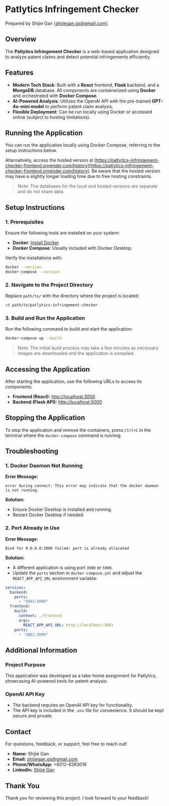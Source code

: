 # Patlytics Infringement Checker

Prepared by Shijie Gan (shijiegan.gs@gmail.com).

## Overview

The **Patlytics Infringement Checker** is a web-based application designed to analyze patent claims and detect potential infringements efficiently.

## Features

- **Modern Tech Stack**: Built with a **React** frontend, **Flask** backend, and a **MongoDB** database. All components are containerized using **Docker** and orchestrated with **Docker Compose**.
- **AI-Powered Analysis**: Utilizes the OpenAI API with the pre-trained **GPT-4o-mini model** to perform patent claim analysis.
- **Flexible Deployment**: Can be run locally using Docker or accessed online (subject to hosting limitations).

## Running the Application

You can run the application locally using Docker Compose, referring to the setup instructions below.

Alternatively, access the hosted version at [https://patlytics-infringement-checker-frontend.onrender.com/history](https://patlytics-infringement-checker-frontend.onrender.com/history). Be aware that the hosted version may have a slightly longer loading time due to free hosting constraints.

> Note: The databases for the local and hosted versions are separate and do not share data.

## Setup Instructions

### 1. Prerequisites

Ensure the following tools are installed on your system:

- **Docker**: [Install Docker](https://docs.docker.com/get-docker/)
- **Docker Compose**: Usually included with Docker Desktop.

Verify the installations with:

```bash
docker --version
docker-compose --version
```

### 2. Navigate to the Project Directory

Replace `path/to/` with the directory where the project is located:

```bash
cd path/to/patlytics-infringement-checker
```

### 3. Build and Run the Application

Run the following command to build and start the application:

```bash
docker-compose up --build
```

> Note: The initial build process may take a few minutes as necessary images are downloaded and the application is compiled.

## Accessing the Application

After starting the application, use the following URLs to access its components:

- **Frontend (React):** [http://localhost:3000](http://localhost:3000)
- **Backend (Flask API):** [http://localhost:5000](http://localhost:5000)

## Stopping the Application

To stop the application and remove the containers, press `Ctrl+C` in the terminal where the `docker-compose` command is running.

## Troubleshooting

### 1. Docker Daemon Not Running

**Error Message:**

```plaintext
error during connect: This error may indicate that the docker daemon is not running.
```

**Solution:**

- Ensure Docker Desktop is installed and running.
- Restart Docker Desktop if needed.

### 2. Port Already in Use

**Error Message:**

```plaintext
Bind for 0.0.0.0:3000 failed: port is already allocated
```

**Solution:**

- A different application is using port `3000` or `5000`.
- Update the `ports` section in `docker-compose.yml` and adjust the `REACT_APP_API_URL` environment variable:

```yaml
services:
  backend:
    ports:
      - "5001:5000"
  frontend:
    build:
      context: ./frontend
      args:
        REACT_APP_API_URL: http://localhost:5001
    ports:
      - "3001:3000"
```

## Additional Information

### Project Purpose

This application was developed as a take-home assignment for Patlytics, showcasing AI-powered tools for patent analysis.

### OpenAI API Key

- The backend requires an OpenAI API key for functionality.
- The API key is included in the `.env` file for convenience. It should be kept secure and private.

## Contact

For questions, feedback, or support, feel free to reach out!

- **Name:** Shijie Gan
- **Email:** [shijiegan.gs@gmail.com](mailto:shijiegan.gs@gmail.com)
- **Phone/WhatsApp:** +6012-6383016
- **LinkedIn:** [Shijie Gan](https://www.linkedin.com/in/shijie-gan-968926197/)

## Thank You

Thank you for reviewing this project. I look forward to your feedback!
